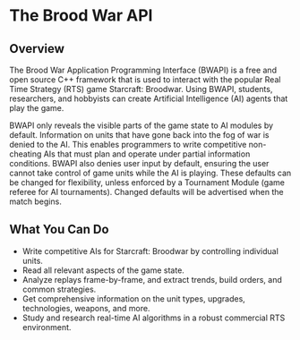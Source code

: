 # The Brood War API #

## Overview ##

The Brood War Application Programming Interface (BWAPI) is a free and open source C++ framework that is 
used to interact with the popular Real Time Strategy (RTS) game Starcraft: Broodwar. Using BWAPI, 
students, researchers, and hobbyists can create Artificial Intelligence (AI) agents that play the game.

BWAPI only reveals the visible parts of the game state to AI modules by default. Information on units 
that have gone back into the fog of war is denied to the AI. This enables programmers to write competitive 
non-cheating AIs that must plan and operate under partial information conditions. BWAPI also denies 
user input by default, ensuring the user cannot take control of game units while the AI is playing. 
These defaults can be changed for flexibility, unless enforced by a Tournament Module (game referee for 
AI tournaments). Changed defaults will be advertised when the match begins.

## What You Can Do ##

 - Write competitive AIs for Starcraft: Broodwar by controlling individual units.
 - Read all relevant aspects of the game state.
 - Analyze replays frame-by-frame, and extract trends, build orders, and common strategies.
 - Get comprehensive information on the unit types, upgrades, technologies, weapons, and more.
 - Study and research real-time AI algorithms in a robust commercial RTS environment.
 
